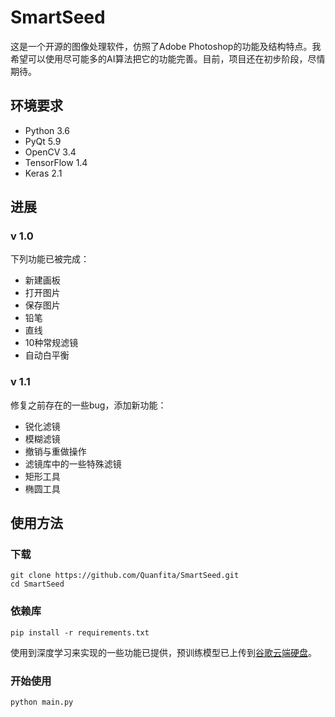 # SmartSeed

这是一个开源的图像处理软件，仿照了Adobe Photoshop的功能及结构特点。我希望可以使用尽可能多的AI算法把它的功能完善。目前，项目还在初步阶段，尽情期待。

## 环境要求

- Python 3.6
- PyQt 5.9
- OpenCV 3.4
- TensorFlow 1.4
- Keras 2.1

## 进展

### v 1.0

下列功能已被完成：

- 新建画板
- 打开图片
- 保存图片
- 铅笔
- 直线
- 10种常规滤镜
- 自动白平衡

### v 1.1

修复之前存在的一些bug，添加新功能：

- 锐化滤镜
- 模糊滤镜
- 撤销与重做操作
- 滤镜库中的一些特殊滤镜
- 矩形工具
- 椭圆工具

## 使用方法

### 下载

```shell
git clone https://github.com/Quanfita/SmartSeed.git
cd SmartSeed
```

### 依赖库

```shell
pip install -r requirements.txt
```

使用到深度学习来实现的一些功能已提供，预训练模型已上传到[谷歌云端硬盘](https://drive.google.com/open?id=1IIernzA0viaP3rJmZCB4uO7QF077aUk0)。

### 开始使用

```shell
python main.py
```

